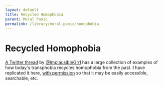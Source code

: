 ```yaml
---
layout: default
title: Recycled Homophobia
parent: Moral Panic
permalink: /library/moral-panic/homophobia
---
```


# Recycled Homophobia

[A Twitter thread](https://twitter.com/ImplausibleGrrl/status/1100719714387484672) by [@ImplausibleGrrl](https://twitter.com/ImplausibleGrrl)
has a large collection of examples of how today's transphobia recycles homophobia from the past. I have replicated it here, [with permission](https://twitter.com/ImplausibleGrrl/status/1644621713617854464)
so that it may be easily accessible, searchable, etc.
